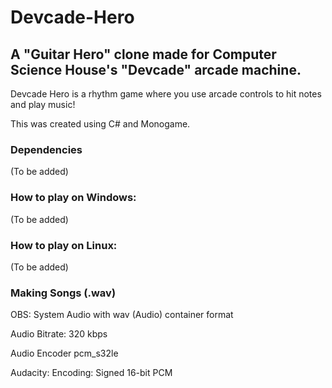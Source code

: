 # Devcade-Hero
## A "Guitar Hero" clone made for Computer Science House's "Devcade" arcade machine. 
Devcade Hero is a rhythm game where you use arcade controls to hit notes and play music!

This was created using C# and Monogame.

### Dependencies
(To be added)

### How to play on Windows:
(To be added)

### How to play on Linux:
(To be added)

### Making Songs (.wav)
OBS: System Audio with wav (Audio) container format

Audio Bitrate: 320 kbps

Audio Encoder pcm_s32le

Audacity: Encoding: Signed 16-bit PCM
